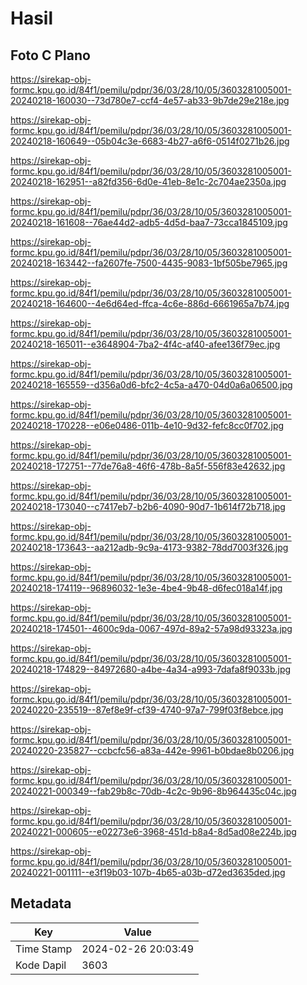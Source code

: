 # Hasil

## Foto C Plano

https://sirekap-obj-formc.kpu.go.id/84f1/pemilu/pdpr/36/03/28/10/05/3603281005001-20240218-160030--73d780e7-ccf4-4e57-ab33-9b7de29e218e.jpg

https://sirekap-obj-formc.kpu.go.id/84f1/pemilu/pdpr/36/03/28/10/05/3603281005001-20240218-160649--05b04c3e-6683-4b27-a6f6-0514f0271b26.jpg

https://sirekap-obj-formc.kpu.go.id/84f1/pemilu/pdpr/36/03/28/10/05/3603281005001-20240218-162951--a82fd356-6d0e-41eb-8e1c-2c704ae2350a.jpg

https://sirekap-obj-formc.kpu.go.id/84f1/pemilu/pdpr/36/03/28/10/05/3603281005001-20240218-161608--76ae44d2-adb5-4d5d-baa7-73cca1845109.jpg

https://sirekap-obj-formc.kpu.go.id/84f1/pemilu/pdpr/36/03/28/10/05/3603281005001-20240218-163442--fa2607fe-7500-4435-9083-1bf505be7965.jpg

https://sirekap-obj-formc.kpu.go.id/84f1/pemilu/pdpr/36/03/28/10/05/3603281005001-20240218-164600--4e6d64ed-ffca-4c6e-886d-6661965a7b74.jpg

https://sirekap-obj-formc.kpu.go.id/84f1/pemilu/pdpr/36/03/28/10/05/3603281005001-20240218-165011--e3648904-7ba2-4f4c-af40-afee136f79ec.jpg

https://sirekap-obj-formc.kpu.go.id/84f1/pemilu/pdpr/36/03/28/10/05/3603281005001-20240218-165559--d356a0d6-bfc2-4c5a-a470-04d0a6a06500.jpg

https://sirekap-obj-formc.kpu.go.id/84f1/pemilu/pdpr/36/03/28/10/05/3603281005001-20240218-170228--e06e0486-011b-4e10-9d32-fefc8cc0f702.jpg

https://sirekap-obj-formc.kpu.go.id/84f1/pemilu/pdpr/36/03/28/10/05/3603281005001-20240218-172751--77de76a8-46f6-478b-8a5f-556f83e42632.jpg

https://sirekap-obj-formc.kpu.go.id/84f1/pemilu/pdpr/36/03/28/10/05/3603281005001-20240218-173040--c7417eb7-b2b6-4090-90d7-1b614f72b718.jpg

https://sirekap-obj-formc.kpu.go.id/84f1/pemilu/pdpr/36/03/28/10/05/3603281005001-20240218-173643--aa212adb-9c9a-4173-9382-78dd7003f326.jpg

https://sirekap-obj-formc.kpu.go.id/84f1/pemilu/pdpr/36/03/28/10/05/3603281005001-20240218-174119--96896032-1e3e-4be4-9b48-d6fec018a14f.jpg

https://sirekap-obj-formc.kpu.go.id/84f1/pemilu/pdpr/36/03/28/10/05/3603281005001-20240218-174501--4600c9da-0067-497d-89a2-57a98d93323a.jpg

https://sirekap-obj-formc.kpu.go.id/84f1/pemilu/pdpr/36/03/28/10/05/3603281005001-20240218-174829--84972680-a4be-4a34-a993-7dafa8f9033b.jpg

https://sirekap-obj-formc.kpu.go.id/84f1/pemilu/pdpr/36/03/28/10/05/3603281005001-20240220-235519--87ef8e9f-cf39-4740-97a7-799f03f8ebce.jpg

https://sirekap-obj-formc.kpu.go.id/84f1/pemilu/pdpr/36/03/28/10/05/3603281005001-20240220-235827--ccbcfc56-a83a-442e-9961-b0bdae8b0206.jpg

https://sirekap-obj-formc.kpu.go.id/84f1/pemilu/pdpr/36/03/28/10/05/3603281005001-20240221-000349--fab29b8c-70db-4c2c-9b96-8b964435c04c.jpg

https://sirekap-obj-formc.kpu.go.id/84f1/pemilu/pdpr/36/03/28/10/05/3603281005001-20240221-000605--e02273e6-3968-451d-b8a4-8d5ad08e224b.jpg

https://sirekap-obj-formc.kpu.go.id/84f1/pemilu/pdpr/36/03/28/10/05/3603281005001-20240221-001111--e3f19b03-107b-4b65-a03b-d72ed3635ded.jpg


## Metadata

| Key        | Value               |
| ---------- | ------------------- |
| Time Stamp | 2024-02-26 20:03:49 |
| Kode Dapil | 3603                |



